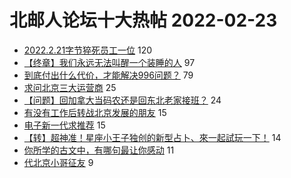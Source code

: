 # 北邮人论坛十大热帖 2022-02-23

- [2022.2.21字节猝死员工一位](https://bbs.byr.cn/article/Picture/3312718) 120
- [【终章】我们永远无法叫醒一个装睡的人](https://bbs.byr.cn/article/Talking/6329609) 97
- [到底付出什么代价，才能解决996问题？](https://bbs.byr.cn/article/FamilyLife/145855) 79
- [求问北京三大运营商](https://bbs.byr.cn/article/Job/2157666) 25
- [【问题】回加拿大当码农还是回东北老家接班？](https://bbs.byr.cn/article/GoAbroad/383124) 24
- [有没有工作后转战北京发展的朋友](https://bbs.byr.cn/article/WorkLife/1182026) 15
- [电子新一代求推荐](https://bbs.byr.cn/article/AimGraduate/1213911) 15
- [【转】超神准！星座小王子独创的新型占卜、來一起試玩一下！](https://bbs.byr.cn/article/Constellations/326533) 14
- [你所学的古文中，有哪句最让你感动](https://bbs.byr.cn/article/Poetry/26456) 11
- [代北京小哥征友](https://bbs.byr.cn/article/Friends/2017396) 9


